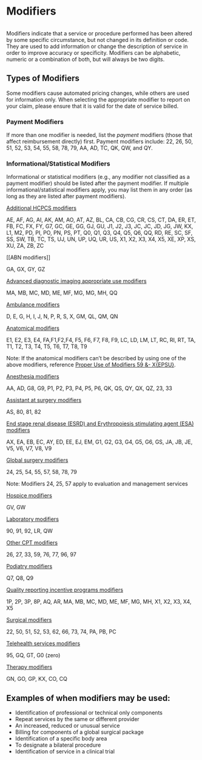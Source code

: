# Modifiers

```folderv
```

Modifiers indicate that a service or procedure performed has been altered by some specific circumstance, but not changed in its definition or code. They are used to add information or change the description of service in order to improve accuracy or specificity. Modifiers can be alphabetic, numeric or a combination of both, but will always be two digits.

## Types of Modifiers
Some modifiers cause automated pricing changes, while others are used for information only. When selecting the appropriate modifier to report on your claim, please ensure that it is valid for the date of service billed.

### Payment Modifiers
If more than one modifier is needed, list the *payment* modifiers (those that affect reimbursement directly) first. Payment modifiers include: 22, 26, 50, 51, 52, 53, 54, 55, 58, 78, 79, AA, AD, TC, QK, QW, and QY.

### Informational/Statistical Modifiers
Informational or statistical modifiers (e.g., any modifier not classified as a payment modifier) should be listed after the payment modifier. If multiple informational/statistical modifiers apply, you may list them in any order (as long as they are listed after payment modifiers).

[Additional HCPCS modifiers](https://www.novitas-solutions.com/webcenter/portal/MedicareJH/pagebyid?contentId=00144506)

AE, AF, AG, AI, AK, AM, AO, AT, AZ, BL, CA, CB, CG, CR, CS, CT, DA, ER, ET, FB, FC, FX, FY, G7, GC, GE, GG, GJ, GU, J1, J2, J3, JC, JC, JD, JG, JW, KX, L1, M2, PD, PI, PO, PN, PS, PT, Q0, Q1, Q3, Q4, Q5, Q6, QQ, RD, RE, SC, SF, SS, SW, TB, TC, TS, UJ, UN, UP, UQ, UR, US, X1, X2, X3, X4, X5, XE, XP, XS, XU, ZA, ZB, ZC

 [[ABN modifiers]]

GA, GX, GY, GZ

[Advanced diagnostic imaging appropriate use modifiers](https://www.novitas-solutions.com/webcenter/portal/MedicareJH/pagebyid?contentId=00219903)

MA, MB, MC, MD, ME, MF, MG, MG, MH, QQ

[Ambulance modifiers](https://www.novitas-solutions.com/webcenter/portal/MedicareJH/pagebyid?contentId=00144505)

D, E, G, H, I, J, N, P, R, S, X, GM, QL, QM, QN

[Anatomical modifiers](https://www.novitas-solutions.com/webcenter/portal/MedicareJH/pagebyid?contentId=00144519)

E1, E2, E3, E4, FA,F1,F2,F4, F5, F6, F7, F8, F9, LC, LD, LM, LT, RC, RI, RT, TA, T1, T2, T3, T4, T5, T6, T7, T8, T9

Note: If the anatomical modifiers can’t be described by using one of the above modifiers, reference [Proper Use of Modifiers 59 &- X{EPSU}](https://www.cms.gov/files/document/proper-use-modifiers-59-xepsu.pdf).

[Anesthesia modifiers](https://www.novitas-solutions.com/webcenter/portal/MedicareJH/pagebyid?contentId=00144514)

AA, AD, G8, G9, P1, P2, P3, P4, P5, P6, QK, QS, QY, QX, QZ, 23, 33

[Assistant at surgery modifiers](https://www.novitas-solutions.com/webcenter/portal/MedicareJH/pagebyid?contentId=00144530)

AS, 80, 81, 82

[End stage renal disease (ESRD) and Erythropoiesis stimulating agent (ESA) modifiers](https://www.novitas-solutions.com/webcenter/portal/MedicareJH/pagebyid?contentId=00144509)

AX, EA, EB, EC, AY, ED, EE, EJ, EM, G1, G2, G3, G4, G5, G6, GS, JA, JB, JE, V5, V6, V7, V8, V9

[Global surgery modifiers](https://www.novitas-solutions.com/webcenter/portal/MedicareJH/pagebyid?contentId=00144547)

24, 25, 54, 55, 57, 58, 78, 79

Note: Modifiers 24, 25, 57 apply to evaluation and management services

[Hospice modifiers](https://www.novitas-solutions.com/webcenter/portal/MedicareJH/pagebyid?contentId=00144502)

GV, GW

[Laboratory modifiers](https://www.novitas-solutions.com/webcenter/portal/MedicareJH/pagebyid?contentId=00144504)

90, 91, 92, LR, QW

[Other CPT modifiers](https://www.novitas-solutions.com/webcenter/portal/MedicareJH/pagebyid?contentId=00144515)

26, 27, 33, 59, 76, 77, 96, 97

[Podiatry modifiers](https://www.novitas-solutions.com/webcenter/portal/MedicareJH/pagebyid?contentId=00144511)

Q7, Q8, Q9

[Quality reporting incentive programs modifiers](https://www.novitas-solutions.com/webcenter/portal/MedicareJH/pagebyid?contentId=00144516)

1P, 2P, 3P, 8P, AQ, AR, MA, MB, MC, MD, ME, MF, MG, MH, X1, X2, X3, X4, X5

[Surgical modifiers](https://www.novitas-solutions.com/webcenter/portal/MedicareJH/pagebyid?contentId=00144542)

22, 50, 51, 52, 53, 62, 66, 73, 74, PA, PB, PC

[Telehealth services modifiers](https://www.novitas-solutions.com/webcenter/portal/MedicareJH/pagebyid?contentId=00144501)

95, GQ, GT, G0 (zero)

[Therapy modifiers](https://www.novitas-solutions.com/webcenter/portal/MedicareJH/pagebyid?contentId=00144500)

GN, GO, GP, KX, CO, CQ

## Examples of when modifiers may be used: 
- Identification of professional or technical only components
- Repeat services by the same or different provider
- An increased, reduced or unusual service
- Billing for components of a global surgical package
- Identification of a specific body area
- To designate a bilateral procedure
- Identification of service in a clinical trial